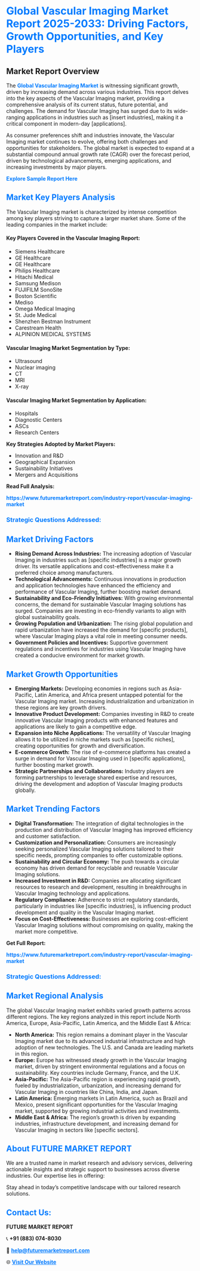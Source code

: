 <h1 style="color: #007BFF;">Global Vascular Imaging Market Report 2025-2033: Driving Factors, Growth Opportunities, and Key Players</h1>

<section id="overview">
<h2>Market Report Overview</h2>
<p>The <a href="https://www.futuremarketreport.com/industry-report/vascular-imaging-market" style="color: #007BFF; text-decoration: none;"><strong>Global Vascular Imaging Market</strong></a> is witnessing significant growth, driven by increasing demand across various industries. This report delves into the key aspects of the Vascular Imaging market, providing a comprehensive analysis of its current status, future potential, and challenges. The demand for Vascular Imaging has surged due to its wide-ranging applications in industries such as [insert industries], making it a critical component in modern-day [applications].</p>
<p>As consumer preferences shift and industries innovate, the Vascular Imaging market continues to evolve, offering both challenges and opportunities for stakeholders. The global market is expected to expand at a substantial compound annual growth rate (CAGR) over the forecast period, driven by technological advancements, emerging applications, and increasing investments by major players.</p>
</section>

<section id="overview">
<p><a href="https://www.futuremarketreport.com/request-sample/reportId=89200" style="color: #007BFF; text-decoration: none;"><strong>Explore Sample Report Here</strong></a></p>
</section>

<section id="key-players">
<h2 style="color: #007BFF;">Market Key Players Analysis</h2>
<p>The Vascular Imaging market is characterized by intense competition among key players striving to capture a larger market share. Some of the leading companies in the market include:</p>
<h4>Key Players Covered in the Vascular Imaging Report:</h4>
<ul><li>Siemens Healthcare</li><li>GE Healthcare</li><li>GE Healthcare</li><li>Philips Healthcare</li><li>Hitachi Medical</li><li>Samsung Medison</li><li>FUJIFILM SonoSite</li><li>Boston Scientific</li><li>Mediso</li><li>Omega Medical Imaging</li><li>St. Jude Medical</li><li>Shenzhen Bestman Instrument</li><li>Carestream Health</li><li>ALPINION MEDICAL SYSTEMS</li></ul>
<h4>Vascular Imaging Market Segmentation by Type:</h4>
<ul><li>Ultrasound</li><li>Nuclear imaging</li><li>CT</li><li>MRI</li><li>X-ray</li></ul>

<h4>Vascular Imaging Market Segmentation by Application:</h4>
<ul><li>Hospitals</li><li>Diagnostic Centers</li><li>ASCs</li><li>Research Centers</li></ul>
<p><strong>Key Strategies Adopted by Market Players:</strong></p>
<ul>
<li>Innovation and R&D</li>
<li>Geographical Expansion</li>
<li>Sustainability Initiatives</li>
<li>Mergers and Acquisitions</li>
</ul>
</section>

<section>
<p><strong>Read Full Analysis: </strong></p><a href="https://www.futuremarketreport.com/industry-report/vascular-imaging-market" style="color: #007BFF; text-decoration: none;"><strong>https://www.futuremarketreport.com/industry-report/vascular-imaging-market</strong></a>
<h3 style="color: #007BFF;">Strategic Questions Addressed:</h3>
</section>

<section id="driving-factors">
<h2 style="color: #007BFF;">Market Driving Factors</h2>
<ul>
<li><strong>Rising Demand Across Industries:</strong> The increasing adoption of Vascular Imaging in industries such as [specific industries] is a major growth driver. Its versatile applications and cost-effectiveness make it a preferred choice among manufacturers.</li>
<li><strong>Technological Advancements:</strong> Continuous innovations in production and application technologies have enhanced the efficiency and performance of Vascular Imaging, further boosting market demand.</li>
<li><strong>Sustainability and Eco-Friendly Initiatives:</strong> With growing environmental concerns, the demand for sustainable Vascular Imaging solutions has surged. Companies are investing in eco-friendly variants to align with global sustainability goals.</li>
<li><strong>Growing Population and Urbanization:</strong> The rising global population and rapid urbanization have increased the demand for [specific products], where Vascular Imaging plays a vital role in meeting consumer needs.</li>
<li><strong>Government Policies and Incentives:</strong> Supportive government regulations and incentives for industries using Vascular Imaging have created a conducive environment for market growth.</li>
</ul>
</section>

<section id="growth-opportunities">
<h2 style="color: #007BFF;">Market Growth Opportunities</h2>
<ul>
<li><strong>Emerging Markets:</strong> Developing economies in regions such as Asia-Pacific, Latin America, and Africa present untapped potential for the Vascular Imaging market. Increasing industrialization and urbanization in these regions are key growth drivers.</li>
<li><strong>Innovative Product Development:</strong> Companies investing in R&D to create innovative Vascular Imaging products with enhanced features and applications are likely to gain a competitive edge.</li>
<li><strong>Expansion into Niche Applications:</strong> The versatility of Vascular Imaging allows it to be utilized in niche markets such as [specific niches], creating opportunities for growth and diversification.</li>
<li><strong>E-commerce Growth:</strong> The rise of e-commerce platforms has created a surge in demand for Vascular Imaging used in [specific applications], further boosting market growth.</li>
<li><strong>Strategic Partnerships and Collaborations:</strong> Industry players are forming partnerships to leverage shared expertise and resources, driving the development and adoption of Vascular Imaging products globally.</li>
</ul>
</section>

<section id="trending-factors">
<h2 style="color: #007BFF;">Market Trending Factors</h2>
<ul>
<li><strong>Digital Transformation:</strong> The integration of digital technologies in the production and distribution of Vascular Imaging has improved efficiency and customer satisfaction.</li>
<li><strong>Customization and Personalization:</strong> Consumers are increasingly seeking personalized Vascular Imaging solutions tailored to their specific needs, prompting companies to offer customizable options.</li>
<li><strong>Sustainability and Circular Economy:</strong> The push towards a circular economy has driven demand for recyclable and reusable Vascular Imaging solutions.</li>
<li><strong>Increased Investment in R&D:</strong> Companies are allocating significant resources to research and development, resulting in breakthroughs in Vascular Imaging technology and applications.</li>
<li><strong>Regulatory Compliance:</strong> Adherence to strict regulatory standards, particularly in industries like [specific industries], is influencing product development and quality in the Vascular Imaging market.</li>
<li><strong>Focus on Cost-Effectiveness:</strong> Businesses are exploring cost-efficient Vascular Imaging solutions without compromising on quality, making the market more competitive.</li>
</ul>
</section>

<section>
<p><strong>Get Full Report: </strong></p><a href="https://www.futuremarketreport.com/industry-report/vascular-imaging-market" style="color: #007BFF; text-decoration: none;"><strong>https://www.futuremarketreport.com/industry-report/vascular-imaging-market</strong></a>
<h3 style="color: #007BFF;">Strategic Questions Addressed:</h3>
</section>


<section id="regional-analysis">
<h2 style="color: #007BFF;">Market Regional Analysis</h2>
<p>The global Vascular Imaging market exhibits varied growth patterns across different regions. The key regions analyzed in this report include North America, Europe, Asia-Pacific, Latin America, and the Middle East & Africa:</p>
<ul>
<li><strong>North America:</strong> This region remains a dominant player in the Vascular Imaging market due to its advanced industrial infrastructure and high adoption of new technologies. The U.S. and Canada are leading markets in this region.</li>
<li><strong>Europe:</strong> Europe has witnessed steady growth in the Vascular Imaging market, driven by stringent environmental regulations and a focus on sustainability. Key countries include Germany, France, and the U.K.</li>
<li><strong>Asia-Pacific:</strong> The Asia-Pacific region is experiencing rapid growth, fueled by industrialization, urbanization, and increasing demand for Vascular Imaging in countries like China, India, and Japan.</li>
<li><strong>Latin America:</strong> Emerging markets in Latin America, such as Brazil and Mexico, present significant opportunities for the Vascular Imaging market, supported by growing industrial activities and investments.</li>
<li><strong>Middle East & Africa:</strong> The region’s growth is driven by expanding industries, infrastructure development, and increasing demand for Vascular Imaging in sectors like [specific sectors].</li>
</ul>
</section>

<footer>
<h2 style="color: #007BFF;">About FUTURE MARKET REPORT</h2>
<p>We are a trusted name in market research and advisory services, delivering actionable insights and strategic support to businesses across diverse industries. Our expertise lies in offering:</p>

<p>Stay ahead in today’s competitive landscape with our tailored research solutions.</p>

<h2 style="color: #007BFF;">Contact Us:</h2>
<p><strong>FUTURE MARKET REPORT</strong></p>
<p>📞 <strong>+91 (883) 074-8030</strong></p>
<p>📧 <strong><a href="mailto:help@futuremarketreport.com" style="color: #007BFF;">help@futuremarketreport.com</a></strong></p>
<p>🌐 <strong><a href="https://www.futuremarketreport.com/" style="color: #007BFF;">Visit Our Website</a></strong></p>
</footer>